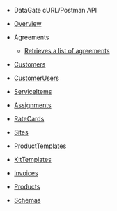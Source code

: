 - DataGate cURL/Postman API

- [Overview](/)
- Agreements
  - [Retrieves a list of agreements](/Agreements/List)
- [Customers](/Customers)
- [CustomerUsers](/CustomerUsers)
- [ServiceItems](/ServiceItems)
- [Assignments](/Assignments)
- [RateCards](/RateCards)
- [Sites](/Sites)
- [ProductTemplates](/ProductTemplates)
- [KitTemplates](/KitTemplates)
- [Invoices](/Invoices)
- [Products](/Products)
- [Schemas](/Schemas)

